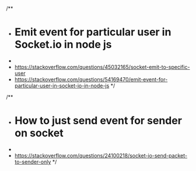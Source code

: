 /**
* # Emit event for particular user in Socket.io in node js
*
* https://stackoverflow.com/questions/45032165/socket-emit-to-specific-user
* https://stackoverflow.com/questions/54169470/emit-event-for-particular-user-in-socket-io-in-node-js
*/

/**
* # How to just send event for sender on socket
*
* https://stackoverflow.com/questions/24100218/socket-io-send-packet-to-sender-only
*/